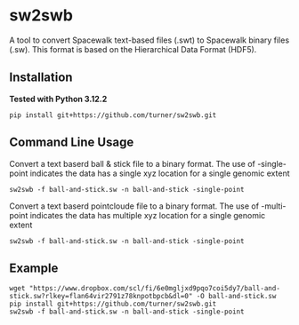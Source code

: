 # sw2swb

A tool to convert Spacewalk text-based files (.swt) to Spacewalk binary files (.sw). This format is based on the Hierarchical Data Format (HDF5).

## Installation

**Tested with Python 3.12.2**

```
pip install git+https://github.com/turner/sw2swb.git
```

## Command Line Usage

Convert a text baserd ball & stick file to a binary format. The use of -single-point indicates the data has a single 
xyz location for a single genomic extent

```commandline
sw2swb -f ball-and-stick.sw -n ball-and-stick -single-point
```

Convert a text baserd pointcloude file to a binary format. The use of -multi-point indicates the data has multiple 
xyz location for a single genomic extent

```commandline
sw2swb -f ball-and-stick.sw -n ball-and-stick -single-point
```

## Example

```commandline
wget "https://www.dropbox.com/scl/fi/6e0mgljxd9pqo7coi5dy7/ball-and-stick.sw?rlkey=flan64vir2791z78knpotbpcb&dl=0" -O ball-and-stick.sw
pip install git+https://github.com/turner/sw2swb.git
sw2swb -f ball-and-stick.sw -n ball-and-stick -single-point
```
